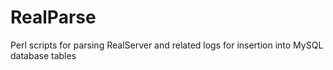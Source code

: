 # RealParse
Perl scripts for parsing RealServer and related logs for insertion into MySQL database tables
